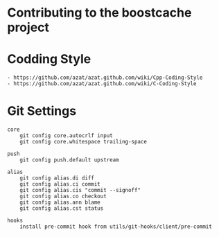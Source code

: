 
Contributing to the boostcache project
=====================================

Codding Style
===============
    - https://github.com/azat/azat.github.com/wiki/Cpp-Coding-Style
    - https://github.com/azat/azat.github.com/wiki/C-Coding-Style

Git Settings
============

    core
        git config core.autocrlf input
        git config core.whitespace trailing-space

    push
        git config push.default upstream

    alias
        git config alias.di diff
        git config alias.ci commit
        git config alias.cis "commit --signoff"
        git config alias.co checkout
        git config alias.ann blame
        git config alias.cst status

    hooks
        install pre-commit hook from utils/git-hooks/client/pre-commit
